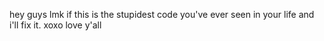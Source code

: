 hey guys lmk if this is the stupidest code you've ever seen in your life and i'll fix it. xoxo love y'all 

